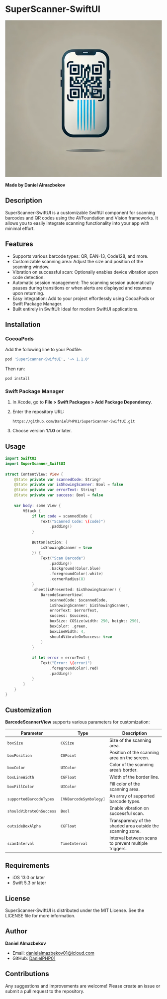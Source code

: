 
# SuperScanner-SwiftUI


![SuperScanner-SwiftUI Logo](https://raw.githubusercontent.com/DanielPHP01/SuperScanner-SwiftUI/main/image.webp)



**Made by Daniel Almazbekov**

## Description

SuperScanner-SwiftUI is a customizable SwiftUI component for scanning barcodes and QR codes using the AVFoundation and Vision frameworks. It allows you to easily integrate scanning functionality into your app with minimal effort.

## Features

- Supports various barcode types: QR, EAN-13, Code128, and more.
- Customizable scanning area: Adjust the size and position of the scanning window.
- Vibration on successful scan: Optionally enables device vibration upon code detection.
- Automatic session management: The scanning session automatically pauses during transitions or when alerts are displayed and resumes upon returning.
- Easy integration: Add to your project effortlessly using CocoaPods or Swift Package Manager.
- Built entirely in SwiftUI: Ideal for modern SwiftUI applications.

## Installation

### CocoaPods

Add the following line to your Podfile:

```ruby
pod 'SuperScanner-SwiftUI', '~> 1.1.0'
```

Then run:

```bash
pod install
```

### Swift Package Manager

1. In Xcode, go to **File > Swift Packages > Add Package Dependency**.
2. Enter the repository URL:

   ```
   https://github.com/DanielPHP01/SuperScanner-SwiftUI.git
   ```

3. Choose version **1.1.0** or later.

## Usage

```swift
import SwiftUI
import SuperScanner_SwiftUI

struct ContentView: View {
    @State private var scannedCode: String?
    @State private var isShowingScanner: Bool = false
    @State private var errorText: String?
    @State private var success: Bool = false

    var body: some View {
        VStack {
            if let code = scannedCode {
                Text("Scanned Code: \(code)")
                    .padding()
            }

            Button(action: {
                isShowingScanner = true
            }) {
                Text("Scan Barcode")
                    .padding()
                    .background(Color.blue)
                    .foregroundColor(.white)
                    .cornerRadius(8)
            }
            .sheet(isPresented: $isShowingScanner) {
                BarcodeScannerView(
                    scannedCode: $scannedCode,
                    isShowingScanner: $isShowingScanner,
                    errorText: $errorText,
                    success: $success,
                    boxSize: CGSize(width: 250, height: 250),
                    boxColor: .green,
                    boxLineWidth: 4,
                    shouldVibrateOnSuccess: true
                )
            }

            if let error = errorText {
                Text("Error: \(error)")
                    .foregroundColor(.red)
                    .padding()
            }
        }
    }
}
```

## Customization

**BarcodeScannerView** supports various parameters for customization:

| Parameter                | Type                   | Description                                                              |
|--------------------------|------------------------|--------------------------------------------------------------------------|
| `boxSize`                | `CGSize`               | Size of the scanning area.                                               |
| `boxPosition`            | `CGPoint`              | Position of the scanning area on the screen.                             |
| `boxColor`               | `UIColor`              | Color of the scanning area’s border.                                     |
| `boxLineWidth`           | `CGFloat`              | Width of the border line.                                                |
| `boxFillColor`           | `UIColor`              | Fill color of the scanning area.                                         |
| `supportedBarcodeTypes`  | `[VNBarcodeSymbology]` | An array of supported barcode types.                                     |
| `shouldVibrateOnSuccess` | `Bool`                 | Enable vibration on successful scan.                                     |
| `outsideBoxAlpha`        | `CGFloat`              | Transparency of the shaded area outside the scanning zone.               |
| `scanInterval`           | `TimeInterval`         | Interval between scans to prevent multiple triggers.                     |

## Requirements

- iOS 13.0 or later
- Swift 5.3 or later

## License

SuperScanner-SwiftUI is distributed under the MIT License. See the LICENSE file for more information.

## Author

**Daniel Almazbekov**

- Email: [danielalmazbekov01@icloud.com](mailto:danielalmazbekov01@icloud.com)
- GitHub: [DanielPHP01](https://github.com/DanielPHP01)

## Contributions

Any suggestions and improvements are welcome! Please create an issue or submit a pull request to the repository.
